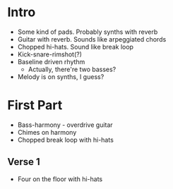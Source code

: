 # Intro
- Some kind of pads. Probably synths with reverb
- Guitar with reverb. Sounds like arpeggiated chords
- Chopped hi-hats. Sound like break loop
- Kick-snare-rimshot(?)
- Baseline driven rhythm
	- Actually, there're two basses?
- Melody is on synths, I guess?

# First Part

- Bass-harmony - overdrive guitar
- Chimes on harmony
- Chopped break loop with hi-hats

## Verse 1
- Four on the floor with hi-hats 
